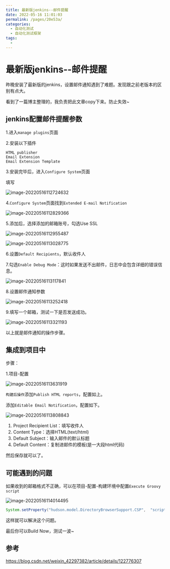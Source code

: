 ```yaml
---
title: 最新版jenkins--邮件提醒
date: 2022-05-16 11:01:03
permalink: /pages/20e53a/
categories:
  - 自动化测试
  - 自动化测试框架
tags:
  - 
---
```

# 最新版jenkins--邮件提醒

昨晚安装了最新版的jenkins，设置邮件通知遇到了难题。发现跟之前老版本的区别有点大。

看到了一篇博主整理的，我负责把此文章copy下来。防止失效~

## jenkins配置邮件提醒参数

1.进入`manage plugins`页面

2.安装以下插件

```
HTML publisher
Email Extension
Email Extension Template
```

3.安装完毕后，进入`Configure System`页面

填写

![image-20220516112724632](../../.vuepress/public/img/blog/image-20220516112724632.png)

4.`Configure System`页面找到`Extended E-mail Notification`

![image-20220516112829366](../../.vuepress/public/img/blog/image-20220516112829366.png)

5.添加后，选择添加的邮箱账号，勾选Use SSL

![image-20220516112955487](../../.vuepress/public/img/blog/image-20220516112955487.png)

![image-20220516113028775](../../.vuepress/public/img/blog/image-20220516113028775.png)

6.设置`Default Recipients`，默认收件人

7.勾选`Enable Debug Mode`：这时如果发送不出邮件，日志中会包含详细的错误信息。

![image-20220516113117841](../../.vuepress/public/img/blog/image-20220516113117841.png)

8.设置邮件通知参数

![image-20220516113252418](../../.vuepress/public/img/blog/image-20220516113252418.png)

9.填写一个邮箱，测试一下是否发送成功。

![image-20220516113321193](../../.vuepress/public/img/blog/image-20220516113321193.png)

以上就是邮件通知的操作步骤。

## 集成到项目中

步骤：

1.项目-配置

![image-20220516113631919](../../.vuepress/public/img/blog/image-20220516113631919.png)

`构建后操作`添加`Publish HTML reports`，配置如上。

添加`Editable Email Notification`，配置如下。

![image-20220516113808843](../../.vuepress/public/img/blog/image-20220516113808843.png)

1. Project Recipient List：填写收件人
2. Content Type：选择HTML(text/html)
3. Default Subject：输入邮件的默认标题
4. Default Content：复制进邮件的模板(是一大段html代码)

然后保存就可以了。

## 可能遇到的问题

如果收到的邮箱格式不正确，可以在项目-配置-构建环境中配置`Execute Groovy script`

![image-20220516114014495](../../.vuepress/public/img/blog/image-20220516114014495.png)

```java
System.setProperty("hudson.model.DirectoryBrowserSupport.CSP",  "script-src 'unsafe-inline'")
```

这样就可以解决这个问题。

最后你可以Build Now，测试一波~

## 参考

https://blog.csdn.net/weixin_42297382/article/details/122776307